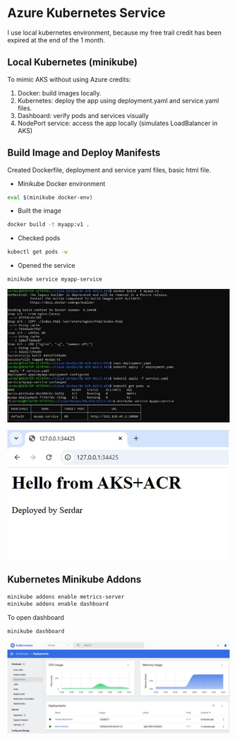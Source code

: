 # Azure Kubernetes Service
I use local kubernetes environment, because my free trail credit has been expired at the end of the 1 month.

## Local Kubernetes (minikube)
To mimic AKS without using Azure credits:

1. Docker: build images locally.
2. Kubernetes: deploy the app using deployment.yaml and service.yaml files.
3. Dashboard: verify pods and services visually
4. NodePort service: access the app locally (simulates LoadBalancer in AKS)

## Build Image and Deploy Manifests
Created Dockerfile, deployment and service yaml files, basic html file.
- Minikube Docker environment
```bash
eval $(minikube docker-env)
```
- Built the image 
```bash
docker build -t myapp:v1 .
```
- Checked pods
```bash
kubectl get pods -w
```
- Opened the service
```bash
minikube service myapp-service
```
![bash commands](screenshots/bash-commands.jpg)

![localhost browser](screenshots/browser.jpg)

## Kubernetes Minikube Addons
```bash
minikube addons enable metrics-server
minikube addons enable dashboard
```
To open dashboard
```bash
minikube dashboard
```
![minikube dashboard](screenshots/kubernetes-dashboard.jpg)
